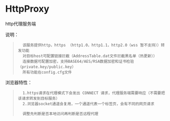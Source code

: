 # HttpProxy
http代理服务端

说明：
>       该服务提供http，https （http1.0，http1.1，http2.0（wss 暂不支持））转发功能
>       对目标host可配置链接拦截（AddressTable.dat文件拦截黑名单（热更新））
>       连接数据可配置加密，支持BASE64/AES/RSA数据加密和证书检验（private.key/public.key）
>       所有功能在config.cfg文件
> 


浏览器特性：
>       1.https请求在代理模式下会发出 CONNECT 请求，代理服务端需要响应（不需要把该请求转发到目标服务）
>       2.浏览器socket通道会复用，一个通道代表一个标签页，会有不同的网页请求
>
>       调整先判断是否本地访问再判断是否远程代理
   